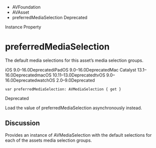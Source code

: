

- AVFoundation
- AVAsset
-  preferredMediaSelection Deprecated

Instance Property

# preferredMediaSelection

The default media selections for this asset’s media selection groups.

iOS 9.0–16.0DeprecatediPadOS 9.0–16.0DeprecatedMac Catalyst 13.1–16.0DeprecatedmacOS 10.11–13.0DeprecatedtvOS 9.0–16.0DeprecatedwatchOS 2.0–9.0Deprecated

``` source
var preferredMediaSelection: AVMediaSelection { get }
```

Deprecated

Load the value of preferredMediaSelection asynchronously instead.

## Discussion

Provides an instance of AVMediaSelection with the default selections for each of the assets media selection groups.

